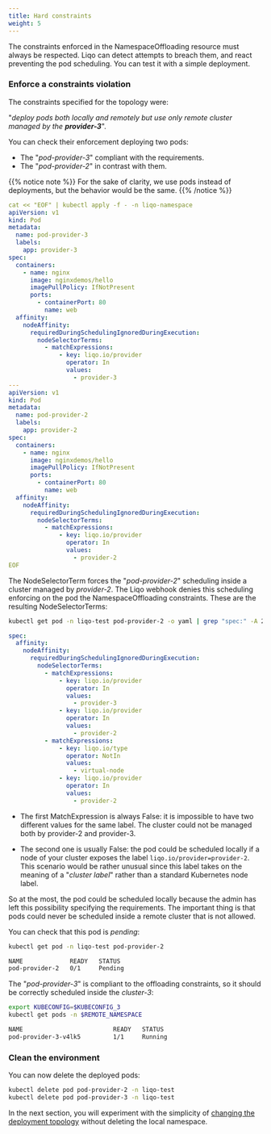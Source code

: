 ```yaml
---
title: Hard constraints
weight: 5
---
```


The constraints enforced in the NamespaceOffloading resource must always be respected.
Liqo can detect attempts to breach them, and react preventing the pod scheduling.
You can test it with a simple deployment.

### Enforce a constraints violation

The constraints specified for the topology were:

"*deploy pods both locally and remotely but use only remote cluster managed by the **provider-3***".

You can check their enforcement deploying two pods:

* The "*pod-provider-3*" compliant with the requirements.
* The "*pod-provider-2*" in contrast with them.
 
{{% notice note %}}
For the sake of clarity, we use pods instead of deployments, but the behavior would be the same.
{{% /notice %}}

```yaml
cat << "EOF" | kubectl apply -f - -n liqo-namespace
apiVersion: v1
kind: Pod
metadata:
  name: pod-provider-3
  labels:
    app: provider-3
spec:
  containers:
    - name: nginx
      image: nginxdemos/hello
      imagePullPolicy: IfNotPresent
      ports:
        - containerPort: 80
          name: web
  affinity:
    nodeAffinity:
      requiredDuringSchedulingIgnoredDuringExecution:
        nodeSelectorTerms:
          - matchExpressions:
              - key: liqo.io/provider
                operator: In
                values:
                  - provider-3
---
apiVersion: v1
kind: Pod
metadata:
  name: pod-provider-2
  labels:
    app: provider-2
spec:
  containers:
    - name: nginx
      image: nginxdemos/hello
      imagePullPolicy: IfNotPresent
      ports:
        - containerPort: 80
          name: web
  affinity:
    nodeAffinity:
      requiredDuringSchedulingIgnoredDuringExecution:
        nodeSelectorTerms:
          - matchExpressions:
              - key: liqo.io/provider
                operator: In
                values:
                  - provider-2
EOF
```

The NodeSelectorTerm forces the "*pod-provider-2*" scheduling inside a cluster managed by *provider-2*.
The Liqo webhook denies this scheduling enforcing on the pod the NamespaceOffloading constraints.
These are the resulting NodeSelectorTerms:

```bash
kubectl get pod -n liqo-test pod-provider-2 -o yaml | grep "spec:" -A 22
```

```yaml
spec:
  affinity:
    nodeAffinity:
      requiredDuringSchedulingIgnoredDuringExecution:
        nodeSelectorTerms:
          - matchExpressions:
              - key: liqo.io/provider
                operator: In
                values:
                  - provider-3
              - key: liqo.io/provider
                operator: In
                values:
                  - provider-2
          - matchExpressions:
              - key: liqo.io/type
                operator: NotIn
                values:
                  - virtual-node
              - key: liqo.io/provider
                operator: In
                values:
                  - provider-2
```

* The first MatchExpression is always False: it is impossible to have two different values for the same label. 
  The cluster could not be managed both by provider-2 and provider-3.

* The second one is usually False: the pod could be scheduled locally if a node of your cluster exposes the label `liqo.io/provider=provider-2`. 
  This scenario would be rather unusual since this label takes on the meaning of a "*cluster label*" rather than a standard Kubernetes node label.

So at the most, the pod could be scheduled locally because the admin has left this possibility specifying the requirements.
The important thing is that pods could never be scheduled inside a remote cluster that is not allowed.

You can check that this pod is *pending*:

```bash
kubectl get pod -n liqo-test pod-provider-2
```
```bash
NAME             READY   STATUS    
pod-provider-2   0/1     Pending   
```
  
The "*pod-provider-3*" is compliant to the offloading constraints, so it should be correctly scheduled inside the *cluster-3*: 

```bash
export KUBECONFIG=$KUBECONFIG_3
kubectl get pods -n $REMOTE_NAMESPACE
```

```bash
NAME                         READY   STATUS       
pod-provider-3-v4lk5         1/1     Running             
```

### Clean the environment

You can now delete the deployed pods: 

```bash
kubectl delete pod pod-provider-2 -n liqo-test
kubectl delete pod pod-provider-3 -n liqo-test
```

In the next section, you will experiment with the simplicity of [changing the deployment topology](../change_topology) without deleting the local namespace.



